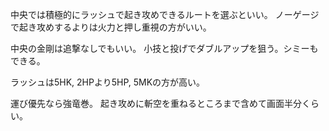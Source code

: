 中央では積極的にラッシュで起き攻めできるルートを選ぶといい。
ノーゲージで起き攻めするよりは火力と押し重視の方がいい。

中央の金剛は追撃なしでもいい。
小技と投げでダブルアップを狙う。シミーもできる。

ラッシュは5HK, 2HPより5HP, 5MKの方が高い。

運び優先なら強竜巻。
起き攻めに斬空を重ねるところまで含めて画面半分くらい。
